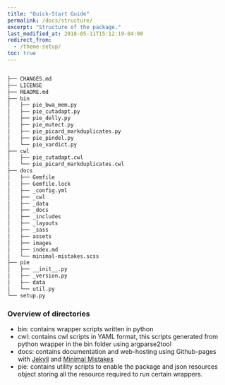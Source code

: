 ```yaml
---
title: "Quick-Start Guide"
permalink: /docs/structure/
excerpt: "Structure of the package."
last_modified_at: 2018-05-11T15:12:19-04:00
redirect_from:
  - /theme-setup/
toc: true
---
```

```bash

├── CHANGES.md
├── LICENSE
├── README.md
├── bin 
│   ├── pie_bwa_mem.py
│   ├── pie_cutadapt.py
│   ├── pie_delly.py
│   ├── pie_mutect.py
│   ├── pie_picard_markduplicates.py
│   ├── pie_pindel.py
│   └── pie_vardict.py
├── cwl
│   ├── pie_cutadapt.cwl
│   └── pie_picard_markduplicates.cwl
├── docs
│   ├── Gemfile
│   ├── Gemfile.lock
│   ├── _config.yml
│   ├── _cwl
│   ├── _data
│   ├── _docs
│   ├── _includes
│   ├── _layouts
│   ├── _sass
│   ├── assets
│   ├── images
│   ├── index.md
│   └── minimal-mistakes.scss
├── pie
│   ├── __init__.py
│   ├── _version.py
│   ├── data
│   └── util.py
└── setup.py
```

### Overview of directories

- bin: contains wrapper scripts written in python
- cwl: contains cwl scripts in YAML format, this scripts generated from python wrapper in the bin folder using argparse2tool
- docs: contains documentation and web-hosting using Github-pages with [Jekyll](https://jekyllrb.com/) and [Minimal Mistakes](https://mademistakes.com/work/minimal-mistakes-jekyll-theme/)
- pie: contains utility scripts to enable the package and json resources object storing all the resource required to run certain wrappers.